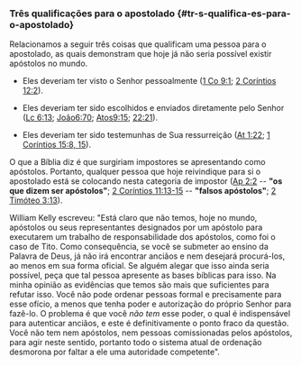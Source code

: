 ### Três qualificações para o apostolado {#tr-s-qualifica-es-para-o-apostolado}

Relacionamos a seguir três coisas que qualificam uma pessoa para o apostolado, as quais demonstram que hoje já não seria possível existir apóstolos no mundo.

*   Eles deveriam ter visto o Senhor pessoalmente ([1 Co 9:1](http://bibliaonline.com.br/acf/1co/9/1); [2 Coríntios 12:2](http://bibliaonline.com.br/acf/2co/12/2)).

*   Eles deveriam ter sido escolhidos e enviados diretamente pelo Senhor ([Lc 6:13](http://bibliaonline.com.br/acf/lc/6/13); [João6:70](http://bibliaonline.com.br/acf/jo/6/60); [Atos9:15](http://bibliaonline.com.br/acf/atos/9/15); [22:21](http://bibliaonline.com.br/acf/atos/22/21)).

*   Eles deveriam ter sido testemunhas de Sua ressurreição ([At 1:22](http://bibliaonline.com.br/acf/atos/1/22); [1 Coríntios 15:8, 15](http://bibliaonline.com.br/acf/1co/15/8,15)).

O que a Bíblia diz é que surgiriam impostores se apresentando como apóstolos. Portanto, qualquer pessoa que hoje reivindique para si o apostolado está se colocando nesta categoria de impostor ([Ap 2:2](http://bibliaonline.com.br/acf/ap/2/2) -- **&quot;os que dizem ser apóstolos&quot;**; [2 Coríntios 11:13-15](http://bibliaonline.com.br/acf/2co/11/13-15) -- **&quot;falsos apóstolos&quot;**; [2 Timóteo 3:13](http://bibliaonline.com.br/acf/2tm/3/13)).

William Kelly escreveu: &quot;Está claro que não temos, hoje no mundo, apóstolos ou seus representantes designados por um apóstolo para executarem um trabalho de responsabilidade dos apóstolos, como foi o caso de Tito. Como consequência, se você se submeter ao ensino da Palavra de Deus, já não irá encontrar anciãos e nem desejará procurá-los, ao menos em sua forma oficial. Se alguém alegar que isso ainda seria possível, peça que tal pessoa apresente as bases bíblicas para isso. Na minha opinião as evidências que temos são mais que suficientes para refutar isso. Você não pode ordenar pessoas formal e precisamente para esse ofício, a menos que tenha poder e autorização do próprio Senhor para fazê-lo. O problema é que você _não tem_ esse poder, o qual é indispensável para autenticar anciãos, e este é definitivamente o ponto fraco da questão. Você não tem nem apóstolos, nem pessoas comissionadas pelos apóstolos, para agir neste sentido, portanto todo o sistema atual de ordenação desmorona por faltar a ele uma autoridade competente&quot;.